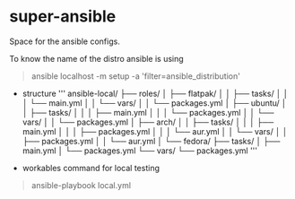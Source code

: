 # super-ansible
Space for the ansible configs.


To know the name of the distro ansible is using
> ansible localhost -m setup -a 'filter=ansible_distribution'

- structure
  ''' ansible-local/
    ├── roles/
    │   ├── flatpak/
    │   │   ├── tasks/
    │   │   │   └── main.yml
    │   │   └── vars/
    │   │       └── packages.yml
    │   ├── ubuntu/
    │   │   ├── tasks/
    │   │   │   ├── main.yml
    │   │   │   └── packages.yml
    │   │   └── vars/
    │   │       └── packages.yml
    │   ├── arch/
    │   │   ├── tasks/
    │   │   │   ├── main.yml
    │   │   │   ├── packages.yml
    │   │   │   └── aur.yml
    │   │   └── vars/
    │   │       ├── packages.yml
    │   │       └── aur.yml
    │   └── fedora/
        ├── tasks/
        │   ├── main.yml
        │   └── packages.yml
        └── vars/
            └── packages.yml
'''

- workables command for local testing
> ansible-playbook local.yml

